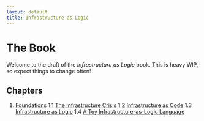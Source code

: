 ```yaml
---
layout: default
title: Infrastructure as Logic
---
```


# The Book

Welcome to the draft of the *Infrastructure as Logic* book. This is heavy
WIP, so expect things to change often!

## Chapters

1. [Foundations](1_Foundations)
	1.1 [The Infrastructure Crisis](1_Foundations/1.1_The_Infrastructure_Crisis)
	1.2 [Infrastructure as Code](1_Foundations/1.2_Infrastructure_as_Code)
	1.3 [Infrastructure as Logic](1_Foundations/1.3_Infrastructure_as_Logic)
	1.4 [A Toy Infrastructure-as-Logic Language](1_Foundations/1.4_A_Toy_Infrastructure-as-Logic_Language)
